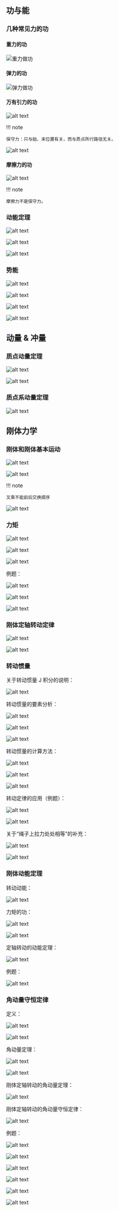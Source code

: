 ## 功与能

### 几种常见力的功

#### 重力的功

![重力做功](image.png)

#### 弹力的功

![弹力做功](image-1.png)

#### 万有引力的功

![alt text](image-2.png)

!!! note 

	保守力：只与始、末位置有关，而与质点所行路径无关。

![alt text](image-3.png)

#### 摩擦力的功

![alt text](image-4.png)

!!! note 

	摩擦力不是保守力。

### 动能定理

![alt text](image-5.png)

![alt text](image-6.png)

![alt text](image-7.png)

### 势能

![alt text](image-8.png)

![alt text](image-9.png)

![alt text](image-10.png)

![alt text](image-11.png)

## 动量 & 冲量

### 质点动量定理

![alt text](image-12.png)

![alt text](image-13.png)

### 质点系动量定理

![alt text](image-14.png)

## 刚体力学

### 刚体和刚体基本运动

![alt text](image-15.png)

![alt text](image-16.png)

!!! note 

	叉乘不能前后交换顺序

![alt text](image-17.png)

### 力矩

![alt text](image-18.png)

![alt text](image-19.png)

![alt text](image-20.png)

例题：

![alt text](image-21.png)

![alt text](image-22.png)

![alt text](image-23.png)

### 刚体定轴转动定律

![alt text](image-24.png)

![alt text](image-25.png)

### 转动惯量

关于转动惯量 J 积分的说明：

![alt text](image-26.png)

转动惯量的要素分析：

![alt text](image-27.png)

![alt text](image-28.png)

![alt text](image-29.png)

转动惯量的计算方法：

![alt text](image-30.png)

![alt text](image-31.png)

![alt text](image-32.png)

转动定律的应用（例题）：

![alt text](image-33.png)

![alt text](image-34.png)

关于“绳子上拉力处处相等”的补充：

![alt text](image-35.png)

![alt text](image-36.png)

### 刚体动能定理

转动动能：

![alt text](image-37.png)

力矩的功：

![alt text](image-38.png)

![alt text](image-39.png)

定轴转动的动能定理：

![alt text](image-40.png)

例题：

![alt text](image-41.png)

### 角动量守恒定律

定义：

![alt text](image-42.png)

![alt text](image-43.png)

角动量定理：

![alt text](image-44.png)

![alt text](image-45.png)

刚体定轴转动的角动量定理：

![alt text](image-46.png)

刚体定轴转动的角动量守恒定律：

![alt text](image-47.png)

例题：

![alt text](image-48.png)

![alt text](image-49.png)

![alt text](image-50.png)

![alt text](image-51.png)

![alt text](image-52.png)

![alt text](image-53.png)